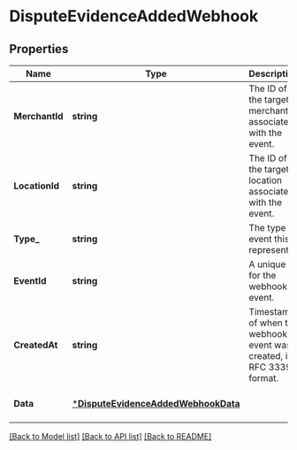 # DisputeEvidenceAddedWebhook

## Properties

 Name           | Type                                                                       | Description                                                          | Notes                        
----------------|----------------------------------------------------------------------------|----------------------------------------------------------------------|------------------------------
 **MerchantId** | **string**                                                                 | The ID of the target merchant associated with the event.             | [optional] [default to null] 
 **LocationId** | **string**                                                                 | The ID of the target location associated with the event.             | [optional] [default to null] 
 **Type_**      | **string**                                                                 | The type of event this represents.                                   | [optional] [default to null] 
 **EventId**    | **string**                                                                 | A unique ID for the webhook event.                                   | [optional] [default to null] 
 **CreatedAt**  | **string**                                                                 | Timestamp of when the webhook event was created, in RFC 3339 format. | [optional] [default to null] 
 **Data**       | [***DisputeEvidenceAddedWebhookData**](DisputeEvidenceAddedWebhookData.md) |                                                                      | [optional] [default to null] 

[[Back to Model list]](../README.md#documentation-for-models) [[Back to API list]](../README.md#documentation-for-api-endpoints) [[Back to README]](../README.md)

